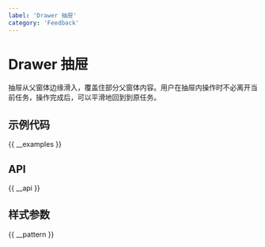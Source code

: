 ```yaml
---
label: 'Drawer 抽屉'
category: 'Feedback'
---
```


# Drawer 抽屉

抽屉从父窗体边缘滑入，覆盖住部分父窗体内容。用户在抽屉内操作时不必离开当前任务，操作完成后，可以平滑地回到到原任务。

## 示例代码

{{ __examples }}

## API

{{ __api }}

## 样式参数

{{ __pattern }}
